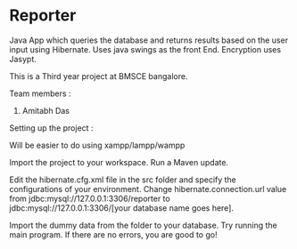 Reporter
========

Java App which queries the database and returns results based on the user input using Hibernate. Uses java swings as the front End. Encryption uses Jasypt.

This is a Third year project at BMSCE bangalore.

Team members : 
1. Amitabh Das

Setting up the project :

Will be easier to do using xampp/lampp/wampp

Import the project to your workspace. Run a Maven update.

Edit the hibernate.cfg.xml file in the src folder and specify the configurations of your environment.
Change hibernate.connection.url value from jdbc:mysql://127.0.0.1:3306/reporter to jdbc:mysql://127.0.0.1:3306/[your database name goes here].

Import the dummy data from the folder to your database.
Try running the main program. If there are no errors, you are good to go!
